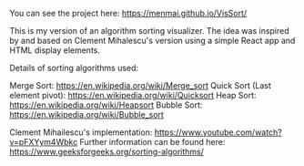 You can see the project here: https://menmai.github.io/VisSort/

This is my version of an algorithm sorting visualizer. The idea was inspired by and based on Clement Mihalescu's version using a simple React app and HTML display elements. 

Details of sorting algorithms used:

Merge Sort: https://en.wikipedia.org/wiki/Merge_sort
Quick Sort (Last element pivot): https://en.wikipedia.org/wiki/Quicksort
Heap Sort: https://en.wikipedia.org/wiki/Heapsort
Bubble Sort: https://en.wikipedia.org/wiki/Bubble_sort

Clement Mihailescu's implementation: https://www.youtube.com/watch?v=pFXYym4Wbkc
Further information can be found here: https://www.geeksforgeeks.org/sorting-algorithms/
